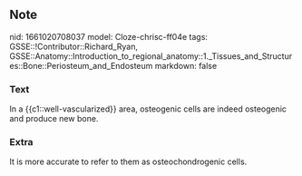 ## Note
nid: 1661020708037
model: Cloze-chrisc-ff04e
tags: GSSE::!Contributor::Richard_Ryan, GSSE::Anatomy::Introduction_to_regional_anatomy::1._Tissues_and_Structures::Bone::Periosteum_and_Endosteum
markdown: false

### Text
<div class='toggle'>
  In a {{c1::well-vascularized}} area, osteogenic cells are indeed
  osteogenic and produce new bone.
</div>

### Extra
<p id="bf1d0c65-f37b-43d8-8645-3f52e2f73cbe" class="">It is more
accurate to refer to them as osteochondrogenic cells.
